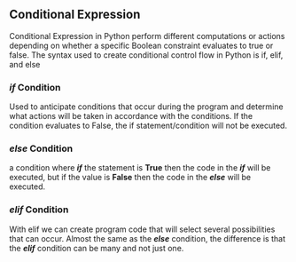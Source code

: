 ## Conditional Expression
Conditional Expression in Python perform different computations or actions depending on whether a specific Boolean constraint evaluates to true or false. The syntax used to create conditional control flow in Python is if, elif, and else

### *if* Condition
Used to anticipate conditions that occur during the program and determine what actions will be taken in accordance with the conditions.
If the condition evaluates to False, the if statement/condition will not be executed.

### *else* Condition
a condition where ***if*** the statement is **True** then the code in the ***if*** will be executed, but if the value is **False** then the code in the ***else*** will be executed.

### *elif* Condition
With elif we can create program code that will select several possibilities that can occur. Almost the same as the ***else*** condition, the difference is that the ***elif*** condition can be many and not just one.

